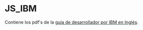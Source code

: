 # JS_IBM 

Contiene los pdf's de la [guía de desarrollador por IBM en Inglés](https://www.ibm.com/developerworks/library/wa-javascriptstart-operators/index.html).

